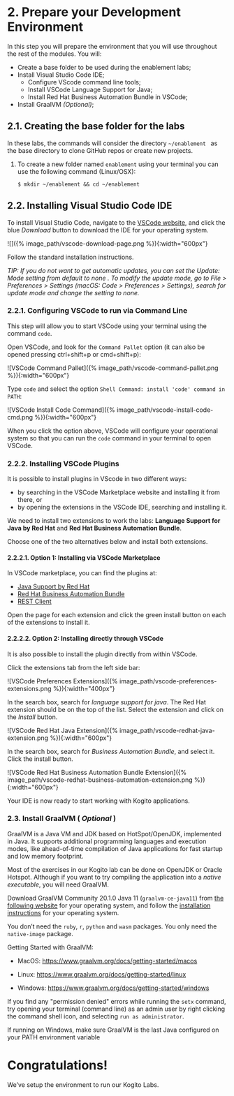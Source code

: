 # 2. Prepare your Development Environment

In this step you will prepare the environment that you will use throughout the rest of the modules. You will:

-   Create a base folder to be used during the enablement labs;
-   Install Visual Studio Code IDE;
    -   Configure VScode command line tools;
    -   Install VSCode Language Support for Java;
    -   Install Red Hat Business Automation Bundle in VSCode;
-   Install GraalVM *(Optional)*;

## 2.1. Creating the base folder for the labs

In these labs, the commands will consider the directory `~/enablement ` as the base directory to clone GitHub repos or create new projects. 

1. To create a new folder named `enablement` using your terminal you can use the following command (Linux/OSX):

   ```
   $ mkdir ~/enablement && cd ~/enablement
   ```

## 2.2. Installing Visual Studio Code IDE

To install Visual Studio Code, navigate to the [VSCode website](https://code.visualstudio.com/), and click the blue *Download* button to download the IDE for your operating system.

![]({%  image_path/vscode-download-page.png %}){:width="600px"}

Follow the standard installation instructions.

*TIP: If you do not want to get automatic updates, you can set the Update: Mode setting from default to none . To modify the update mode, go to File &gt; Preferences &gt; Settings (macOS: Code &gt; Preferences &gt; Settings), search for update mode and change the setting to none.*

### 2.2.1. Configuring VSCode to run via Command Line

This step will allow you to start VSCode using your terminal using the command `code`. 

Open VSCode, and look for the `Command Pallet` option (it can also be opened pressing ctrl+shift+p or cmd+shift+p):

![VSCode Command Pallet]({%  image_path/vscode-command-pallet.png %}){:width="600px"}

Type `code` and select the option `Shell Command: install 'code' command in PATH`:

![VSCode Install Code Command]({%  image_path/vscode-install-code-cmd.png %}){:width="600px"}

When you click the option above, VSCode will configure your operational system so that you can run the `code` command in your terminal to open VSCode.

### 2.2.2. Installing VSCode Plugins 

It is possible to install plugins in VScode in two different ways: 

* by searching in the VSCode Marketplace website and installing it from there, or
* by opening the extensions in the VSCode IDE, searching and installing it. 

We need to install two extensions to work the labs: **Language Support for Java by Red Hat** and **Red Hat Business Automation Bundle**. 

Choose one of the two alternatives below and install both extensions.

#### 2.2.2.1. Option 1: Installing via VSCode Marketplace

In VSCode marketplace, you can find the plugins at: 

* [Java Support by Red Hat](https://marketplace.visualstudio.com/items?itemName=redhat.java) 
* [Red Hat Business Automation Bundle](https://marketplace.visualstudio.com/items?itemName=redhat.vscode-extension-red-hat-business-automation-bundle)
* [REST Client](https://marketplace.visualstudio.com/items?itemName=humao.rest-client)

Open the page for each extension and click the green install button on each of the extensions to install it.

#### 2.2.2.2. Option 2: Installing directly through VSCode 

It is also possible to install the plugin directly from within VSCode. 

Click the extensions tab from the left side bar:

![VSCode Preferences Extensions]({%  image_path/vscode-preferences-extensions.png %}){:width="400px"}

In the search box, search for *language support for java*. The Red Hat extension should be on the top of the list. Select the extension and click on the *Install* button. 

![VSCode Red Hat Java Extension]({%  image_path/vscode-redhat-java-extension.png %}){:width="600px"}

In the search box, search for *Business Automation Bundle*, and select it. Click the install button.

![VSCode Red Hat Business Automation Bundle Extension]({%  image_path/vscode-redhat-business-automation-extension.png %}){:width="600px"}

Your IDE is now ready to start working with Kogito applications.

### 2.3. Install GraalVM ( *Optional* )

GraalVM is a Java VM and JDK based on HotSpot/OpenJDK, implemented in Java. It supports additional programming languages and execution modes, like ahead-of-time compilation of Java applications for fast startup and low memory footprint.

Most of the exercises in our Kogito lab can be done on OpenJDK or Oracle Hotspot. Although if you want to try compiling the application into a *native executable*,  you will need GraalVM.

Download GraalVM Community 20.1.0 Java 11 (`graalvm-ce-java11`) from [the following website](https://www.graalvm.org/downloads/) for your operating system, and follow the [installation instructions](https://www.graalvm.org/docs/getting-started/#install-graalvm) for your operating system.

You don’t need the `ruby`, `r`, `python` and `wasm` packages. You only need the `native-image` package.

Getting Started with GraalVM:

-   MacOS: <https://www.graalvm.org/docs/getting-started/macos>

-   Linux: <https://www.graalvm.org/docs/getting-started/linux>

-   Windows: <https://www.graalvm.org/docs/getting-started/windows>

If you find any "permission denied" errors while running the `setx` command, try opening your terminal (command line) as an admin user by right clicking the command shell icon, and selecting `run as administrator`.

If running on Windows, make sure GraalVM is the last Java configured on your PATH environment variable

# Congratulations!

We’ve setup the environment to run our Kogito Labs.

